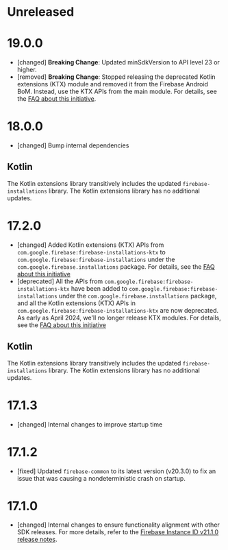 # Unreleased

# 19.0.0

- [changed] **Breaking Change**: Updated minSdkVersion to API level 23 or higher.
- [removed] **Breaking Change**: Stopped releasing the deprecated Kotlin extensions (KTX) module and
  removed it from the Firebase Android BoM. Instead, use the KTX APIs from the main module. For
  details, see the
  [FAQ about this initiative](https://firebase.google.com/docs/android/kotlin-migration).

# 18.0.0

- [changed] Bump internal dependencies

## Kotlin

The Kotlin extensions library transitively includes the updated `firebase-installations` library.
The Kotlin extensions library has no additional updates.

# 17.2.0

- [changed] Added Kotlin extensions (KTX) APIs from `com.google.firebase:firebase-installations-ktx`
  to `com.google.firebase:firebase-installations` under the `com.google.firebase.installations`
  package. For details, see the
  [FAQ about this initiative](https://firebase.google.com/docs/android/kotlin-migration)
- [deprecated] All the APIs from `com.google.firebase:firebase-installations-ktx` have been added to
  `com.google.firebase:firebase-installations` under the `com.google.firebase.installations`
  package, and all the Kotlin extensions (KTX) APIs in
  `com.google.firebase:firebase-installations-ktx` are now deprecated. As early as April 2024, we'll
  no longer release KTX modules. For details, see the
  [FAQ about this initiative](https://firebase.google.com/docs/android/kotlin-migration)

## Kotlin

The Kotlin extensions library transitively includes the updated `firebase-installations` library.
The Kotlin extensions library has no additional updates.

# 17.1.3

- [changed] Internal changes to improve startup time

# 17.1.2

- [fixed] Updated `firebase-common` to its latest version (v20.3.0) to fix an issue that was causing
  a nondeterministic crash on startup.

# 17.1.0

- [changed] Internal changes to ensure functionality alignment with other SDK releases. For more
  details, refer to the
  [Firebase Instance ID v21.1.0 release notes](/support/release-notes/android#iid_v21-1-0).

